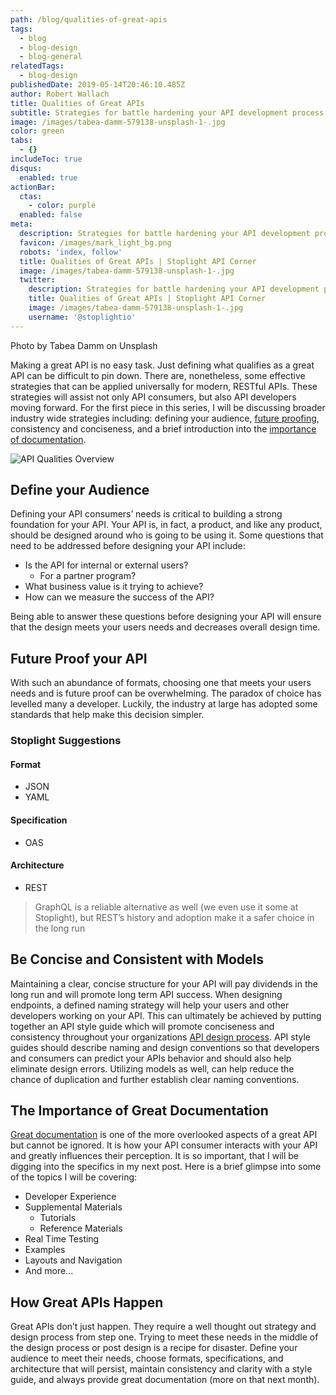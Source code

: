 ```yaml
---
path: /blog/qualities-of-great-apis
tags:
  - blog
  - blog-design
  - blog-general
relatedTags:
  - blog-design
publishedDate: 2019-05-14T20:46:10.485Z
author: Robert Wallach
title: Qualities of Great APIs
subtitle: Strategies for battle hardening your API development process
image: /images/tabea-damm-579138-unsplash-1-.jpg
color: green
tabs:
  - {}
includeToc: true
disqus:
  enabled: true
actionBar:
  ctas:
    - color: purple
  enabled: false
meta:
  description: Strategies for battle hardening your API development process
  favicon: /images/mark_light_bg.png
  robots: 'index, follow'
  title: Qualities of Great APIs | Stoplight API Corner
  image: /images/tabea-damm-579138-unsplash-1-.jpg
  twitter:
    description: Strategies for battle hardening your API development process
    title: Qualities of Great APIs | Stoplight API Corner
    image: /images/tabea-damm-579138-unsplash-1-.jpg
    username: '@stoplightio'
---
```


Photo by Tabea Damm on Unsplash

Making a great API is no easy task. Just defining what qualifies as a great API can be difficult to pin down. There are, nonetheless, some effective strategies that can be applied universally for modern, RESTful APIs. These strategies will assist not only API consumers, but also API developers moving forward. For the first piece in this series, I will be discussing broader industry wide strategies including: defining your audience, [future proofing](https://stoplight.io/api-design-guide/basics/), consistency and conciseness, and a brief introduction into the [importance of documentation](https://stoplight.io/api-documentation-guide/basics/).

![API Qualities Overview](/images/great-api-qualities-image-2x.png 'API Qualities Overview')

## Define your Audience

Defining your API consumers’ needs is critical to building a strong foundation for your API. Your API is, in fact, a product, and like any product, should be designed around who is going to be using it. Some questions that need to be addressed before designing your API include:

- Is the API for internal or external users?
  - For a partner program?
- What business value is it trying to achieve?
- How can we measure the success of the API?

Being able to answer these questions before designing your API will ensure that the design meets your users needs and decreases overall design time.

## Future Proof your API

With such an abundance of formats, choosing one that meets your users needs and is future proof can be overwhelming. The paradox of choice has levelled many a developer. Luckily, the industry at large has adopted some standards that help make this decision simpler.

### Stoplight Suggestions

#### Format

- JSON
- YAML

#### Specification

- OAS

#### Architecture

- REST

> GraphQL is a reliable alternative as well (we even use it some at Stoplight), but REST’s history and adoption make it a safer choice in the long run

## Be Concise and Consistent with Models

Maintaining a clear, concise structure for your API will pay dividends in the long run and will promote long term API success. When designing endpoints, a defined naming strategy will help your users and other developers working on your API. This can ultimately be achieved by putting together an API style guide which will promote conciseness and consistency throughout your organizations [API design process](https://stoplight.io/api-design-guide/basics/). API style guides should describe naming and design conventions so that developers and consumers can predict your APIs behavior and should also help eliminate design errors. Utilizing models as well, can help reduce the chance of duplication and further establish clear naming conventions.

## The Importance of Great Documentation

[Great documentation](https://stoplight.io/api-documentation-guide/basics/) is one of the more overlooked aspects of a great API but cannot be ignored. It is how your API consumer interacts with your API and greatly influences their perception. It is so important, that I will be digging into the specifics in my next post. Here is a brief glimpse into some of the topics I will be covering:

- Developer Experience
- Supplemental Materials
  - Tutorials
  - Reference Materials
- Real Time Testing
- Examples
- Layouts and Navigation
- And more...

## How Great APIs Happen

Great APIs don’t just happen. They require a well thought out strategy and design process from step one. Trying to meet these needs in the middle of the design process or post design is a recipe for disaster. Define your audience to meet their needs, choose formats, specifications, and architecture that will persist, maintain consistency and clarity with a style guide, and always provide great documentation (more on that next month).
